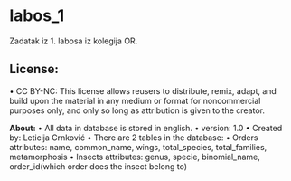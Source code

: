 # labos_1
Zadatak iz 1. labosa iz kolegija OR.

## **License:**<br />
• CC BY-NC: This license allows reusers to distribute, remix, 
  adapt, and build upon the material in any medium or format for noncommercial purposes only, 
  and only so long as attribution is given to the creator. 

**About:**
• All data in database is stored in english.
• version: 1.0
• Created by: Leticija Crnković
• There are 2 tables in the database:
  • Orders
    attributes: name, common_name, wings, total_species, total_families, metamorphosis
  • Insects
    attributes: genus, specie, binomial_name, order_id(which order does the insect belong to)

